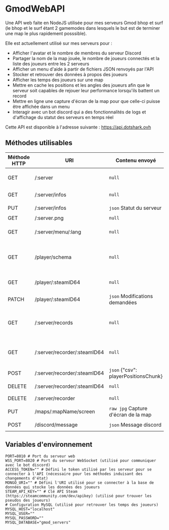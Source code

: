 # GmodWebAPI
Une API web faite en NodeJS utilisée pour mes serveurs Gmod bhop et surf (le bhop et le surf étant 2 gamemodes dans lesquels le but est de terminer une map le plus rapidement posssible).

Elle est actuellement utilisé sur mes serveurs pour :
- Afficher l'avatar et le nombre de membres du serveur Discord
- Partager la nom de la map jouée, le nombre de joueurs connectés et la liste des joueurs entre les 2 serveurs
- Afficher un menu d'aide à partir de fichiers JSON	renvoyés par l'API
- Stocker et retrouver des données à propos des joueurs
- Afficher les temps des joueurs sur une map
- Mettre en cache les positions et les angles des joueurs afin que le serveur soit capables de rejouer leur performance lorsqu'ils battent un record
- Mettre en ligne une capture d'écran de la map pour que celle-ci puisse être affichée dans un menu
- Interagir avec un bot discord qui a des fonctionnalités de logs et d'affichage du statut des serveurs en temps réel

Cette API est disponible à l'adresse suivante : https://api.dotshark.ovh

## Méthodes utilisables
| Méthode HTTP | URI | Contenu envoyé | Réponse |
| ----------- | --- | ---- | -------- |
| GET | /:server | `null` | `text` Méthodes disponibles |
| GET | /:server/infos | `null` | `json` Statut du serveur |
| PUT | /:server/infos | `json` Statut du serveur | `HTTP Status` |
| GET | /:server.png | `null` | `png` | Icône du serveur |
| GET | /:server/menu/:lang | `null` | `json` Contenu du menu |
| GET | /player/schema | `null` | `json` Schéma d'un document `player` |
| GET | /player/:steamID64 | `null` | `json` Donnée du joueur |
| PATCH | /player/:steamID64 | `json` Modifications demandées | `HTTP Status` |
| GET | /:server/records | `null` | `json` Temps enregistrés sur le serveur |
| GET | /:server/recorder/:steamID64 | `null`| `csv` Liste des positions du joueur |
| POST | /:server/recorder/:steamID64 | `json` {"csv": playerPositionsChunk} | `HTTP Status` |
| DELETE | /:server/recorder/:steamID64 | `null` | `HTTP Status` |
| DELETE | /:server/recorder | `null` | `HTTP Status` |
| PUT | /maps/:mapName/screen | `raw jpg` Capture d'écran de la map | `HTTP Status` |
| POST | /discord/message | `json` Message discord | `HTTP Status` |

## Variables d'environnement
```
PORT=8010 # Port du serveur web
WSS_PORT=8020 # Port du serveur WebSocket (utilisé pour communiquer avec le bot discord)
ACCESS_TOKEN="" # Défini le token utilisé par les serveur pour se connecter à l'API (nécessaire pour les méthodes induisant des changements d'état)
MONGO_URI="" # Défini l'URI utilisé pour se connecter à la base de données qui stocke les données des joueurs
STEAM_API_KEY="" # Clé API Steam (https://steamcommunity.com/dev/apikey) (utilisé pour trouver les pseudos des joueurs)
# Configuration MySQL (utilisé pour retrouver les temps des joueurs)
MYSQL_HOST="localhost"
MYSQL_USER=""
MYSQL_PASSWORD=""
MYSQL_DATABASE="gmod_servers"
```
